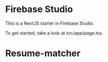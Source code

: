 # Firebase Studio

This is a NextJS starter in Firebase Studio.

To get started, take a look at src/app/page.tsx.
# Resume-matcher

